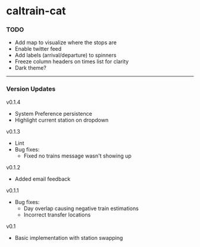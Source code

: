 # caltrain-cat

### TODO
- Add map to visualize where the stops are
- Enable twitter feed
- Add labels (arrival/departure) to spinners
- Freeze column headers on times list for clarity
- Dark theme?

----------
### Version Updates

v0.1.4
- System Preference persistence
- Highlight current station on dropdown

v0.1.3
- Lint
- Bug fixes:
  - Fixed no trains message wasn't showing up

v0.1.2
- Added email feedback

v0.1.1
- Bug fixes:
  - Day overlap causing negative train estimations
  - Incorrect transfer locations

v0.1
- Basic implementation with station swapping
